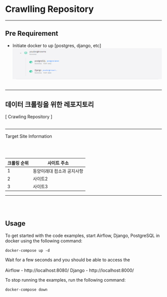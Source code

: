 
#  Crawlling Repository

----
## Pre Requirement

- Initiate docker to up [postgres, django, etc]
![docker](resources/images/docker_run.PNG)
<br></br>

----
## 데이터 크롤링을 위한 레포지토리
[ Crawling Repository ]
<br></br>

----

Target Site Information

<br></br>

|크롤링 순위|사이트 주소|
|------|---|
|1|동양미래대 컴소과 공지사항|
|2|사이트2|타겟2|
|3|사이트3|타겟3|

---

<br></br>

## Usage

To get started with the code examples, start Airflow, Django, PostgreSQL in docker using the following command:

    docker-compose up -d

Wait for a few seconds and you should be able to access the 
<br></br>
Airflow - http://localhost:8080/
Django - http://localhost:8000/

To stop running the examples, run the following command:

    docker-compose down








